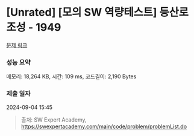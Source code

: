 # [Unrated] [모의 SW 역량테스트] 등산로 조성 - 1949 

[문제 링크](https://swexpertacademy.com/main/code/problem/problemDetail.do?contestProbId=AV5PoOKKAPIDFAUq) 

### 성능 요약

메모리: 18,264 KB, 시간: 109 ms, 코드길이: 2,190 Bytes

### 제출 일자

2024-09-04 15:45



> 출처: SW Expert Academy, https://swexpertacademy.com/main/code/problem/problemList.do